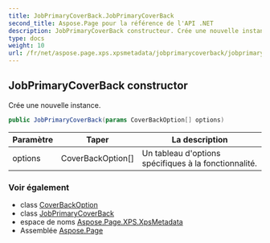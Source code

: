 ```yaml
---
title: JobPrimaryCoverBack.JobPrimaryCoverBack
second_title: Aspose.Page pour la référence de l'API .NET
description: JobPrimaryCoverBack constructeur. Crée une nouvelle instance.
type: docs
weight: 10
url: /fr/net/aspose.page.xps.xpsmetadata/jobprimarycoverback/jobprimarycoverback/
---
```

## JobPrimaryCoverBack constructor

Crée une nouvelle instance.

```csharp
public JobPrimaryCoverBack(params CoverBackOption[] options)
```

| Paramètre | Taper | La description |
| --- | --- | --- |
| options | CoverBackOption[] | Un tableau d'options spécifiques à la fonctionnalité. |

### Voir également

* class [CoverBackOption](../../jobprimarycoverback.coverbackoption/)
* class [JobPrimaryCoverBack](../)
* espace de noms [Aspose.Page.XPS.XpsMetadata](../../jobprimarycoverback/)
* Assemblée [Aspose.Page](../../../)



